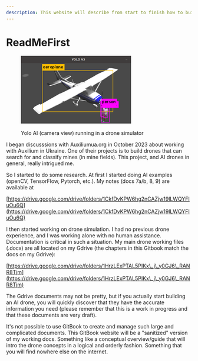 ```yaml
---
description: This website will describe from start to finish how to build an AI drone.
---
```


# ReadMeFirst

<figure><img src=".gitbook/assets/image (1).png" alt=""><figcaption><p>Yolo AI (camera view) running in a drone simulator</p></figcaption></figure>

I began discusssions with Auxiliumua.org in October 2023 about working with Auxilium in Ukraine. One of their projects is to build drones that can search for and classify mines (in mine fields). This project, and AI drones in general, really intrigued me. &#x20;

So I started to do some research.  At first I started doing AI examples (openCV, TensorFlow, Pytorch, etc.). My notes (docs 7a/b, 8, 9) are available at  &#x20;

&#x20;    [https://drive.google.com/drive/folders/1CkfDvKPW6hg2nCAZjw19lLWQYFIuOu6Q](https://drive.google.com/drive/folders/1CkfDvKPW6hg2nCAZjw19lLWQYFIuOu6Q)

I then started working on drone simulation. I had no previous drone experience, and I was working alone with no human assistance. Documentation is critical in such a situation. My main drone working files (.docx) are all located on my Gdrive (the chapters in this Gitbook match the docs on my Gdrive):

&#x20;    [https://drive.google.com/drive/folders/1HrzLExPTAL5PIKx\_j\_y0GJ6\_RANR8Tjm](https://drive.google.com/drive/folders/1HrzLExPTAL5PIKx\_j\_y0GJ6\_RANR8Tjm)

The Gdrive documents may not be pretty, but if you actually start building an AI drone, you will quickly discover that they have  the accurate information you need (please remember that this is a work in progress and that these documents are very draft).&#x20;

It's not possible to use GitBook to create and manage such large and complicated documents. This GitBook website will be a "sanitized" version of my working docs. Something like a conceptual overview/guide that will intro the drone concepts in a logical and orderly fashion. Something that you will find nowhere else on the internet.&#x20;
